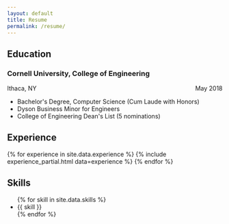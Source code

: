 ```yaml
---
layout: default
title: Resume
permalink: /resume/
---
```


<h2>Education</h2>

<h3>Cornell University, College of Engineering</h3>

<div>
  <div style="float: left">Ithaca, NY</div>
  <div style="float: right">May 2018</div>
  <div style="clear:both;"></div>
</div>

* Bachelor's Degree, Computer Science (Cum Laude with Honors)
* Dyson Business Minor for Engineers
* College of Engineering Dean's List (5 nominations)

<h2>Experience</h2>

{% for experience in site.data.experience %}
  {% include experience_partial.html data=experience %}
{% endfor %}

<h2>Skills</h2>

<ul>
{% for skill in site.data.skills %}
  <li>{{ skill }}</li>
{% endfor %}
</ul>
